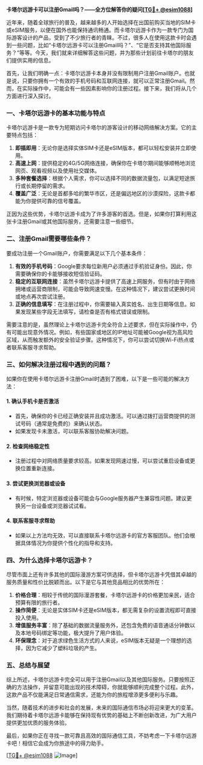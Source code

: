 **卡塔尔远游卡可以注册Gmail吗？——全方位解答你的疑问[[TG💪+ @esim1088](https://t.me/s/esim1088)]**

近年来，随着全球旅行的普及，越来越多的人开始选择在出国前购买当地的SIM卡或eSIM服务，以便在国外也能保持通讯畅通。而卡塔尔远游卡作为一款专门为国际游客设计的产品，受到了不少旅行者的青睐。不过，很多人在使用这款卡时会遇到一些问题，比如“卡塔尔远游卡可以注册Gmail吗？”、“它是否支持其他国际服务？”等等。今天，我们就来详细解答这些问题，并为那些计划前往卡塔尔的朋友们提供实用的信息。

首先，让我们明确一点：卡塔尔远游卡本身并没有限制用户注册Gmail账户。也就是说，只要你拥有一个有效的手机号码和互联网连接，就可以正常注册Gmail。然而，在实际操作中，可能会有一些因素影响你的注册过程。接下来，我们将从几个方面进行深入探讨。

### **一、卡塔尔远游卡的基本功能与特点**

卡塔尔远游卡是一款专为短期访问卡塔尔的游客设计的移动网络解决方案。它的主要特点包括：

1. **即插即用**：无论你是选择实体SIM卡还是eSIM版本，都可以轻松安装并立即使用。
2. **高速上网**：提供稳定的4G/5G网络连接，确保你在卡塔尔期间能够顺畅地浏览网页、观看视频以及使用社交媒体。
3. **多种套餐选择**：根据个人需求，你可以选择不同的数据流量包，以满足短途旅行或长期停留的需求。
4. **覆盖广泛**：无论是首都多哈的繁华市区，还是偏远地区的沙漠探险，这款卡都能为你提供可靠的信号覆盖。

正因为这些优势，卡塔尔远游卡成为了许多游客的首选。但是，如果你打算利用这张卡注册Gmail或其他国际服务，还需要注意一些细节。

### **二、注册Gmail需要哪些条件？**

要成功注册一个Gmail账户，你需要满足以下几个基本条件：

1. **有效的手机号码**：Google要求每位新用户必须通过手机验证身份。因此，你需要确保你的卡能够接收短信验证码。
2. **稳定的互联网连接**：虽然卡塔尔远游卡提供了高速上网服务，但有时由于网络拥堵或运营商限制，可能会导致网速变慢。在这种情况下，建议尝试更换时间或地点再次尝试注册。
3. **正确的信息填写**：在注册过程中，你需要输入真实姓名、出生日期等信息。如果发现某些字段无法填写，请检查是否有格式错误或限制。

需要注意的是，虽然理论上卡塔尔远游卡完全符合上述要求，但在实际操作中，仍有可能出现意外情况。例如，有些国家或地区的IP地址可能被Google视为高风险区域，从而触发额外的安全验证步骤。这种情况下，你可以尝试切换Wi-Fi热点或者联系客服寻求帮助。

### **三、如何解决注册过程中遇到的问题？**

如果你在使用卡塔尔远游卡注册Gmail时遇到了困难，以下是一些可能的解决方法：

#### **1. 确认手机卡是否激活**
   - 首先，确保你的卡已经正确安装并且成功激活。可以通过拨打运营商提供的测试号码（通常是免费的）来确认状态。
   - 如果发现卡未激活，可以联系客服协助解决问题。

#### **2. 检查网络稳定性**
   - 注册过程中对网络质量要求较高。如果发现网速过慢，可以尝试重启设备或更换位置重新连接。

#### **3. 尝试更换浏览器或设备**
   - 有时候，特定浏览器或设备可能会与Google服务器产生兼容性问题。建议更换另一台设备或浏览器试试看。

#### **4. 联系客服寻求帮助**
   - 如果以上方法均无效，可以直接联系卡塔尔远游卡的官方客服团队。他们会根据具体情况为你提供个性化的指导和支持。

### **四、为什么选择卡塔尔远游卡？**

尽管市面上还有许多其他的国际漫游方案可供选择，但卡塔尔远游卡凭借其卓越的服务质量和性价比脱颖而出。以下是它与其他竞品相比的优势所在：

1. **价格合理**：相较于传统的国际漫游套餐，卡塔尔远游卡的价格更加亲民，适合预算有限的旅行者。
2. **操作简便**：无论是实体SIM卡还是eSIM版本，都无需复杂的设置流程即可直接投入使用。
3. **增值服务丰富**：除了基础的数据流量服务外，还包含免费的语音通话分钟数以及本地号码绑定等功能，极大提升了用户体验。
4. **环保理念**：对于追求绿色生活方式的人来说，eSIM版本无疑是一个理想的选择，因为它减少了塑料垃圾的产生。

### **五、总结与展望**

综上所述，卡塔尔远游卡完全可以用于注册Gmail以及其他国际服务。只要按照正确的方法操作，并留意可能出现的技术障碍，你就能够顺利完成整个过程。此外，这款产品不仅能满足日常通信需求，还能为你的旅程增添更多便利与乐趣。

当然，随着技术的进步和社会的发展，未来的国际通信市场必将迎来更大的变革。我们期待着卡塔尔远游卡能够在保持现有优势的基础上不断创新改进，为广大用户提供更加优质的服务体验。

最后，如果你正在寻找一款可靠且高效的国际通信工具，不妨考虑一下卡塔尔远游卡吧！相信它会成为你旅途中的得力助手。

[[TG💪+ @esim1088](https://t.me/s/esim1088) ![Image](https://i.postimg.cc/4NQfJmqS/Snipaste-2025-05-13-00-14-12.png)]
